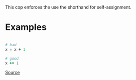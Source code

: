 
This cop enforces the use the shorthand for self-assignment.

# Examples

```ruby

# bad
x = x + 1

# good
x += 1
```

[Source](http://www.rubydoc.info/gems/rubocop/RuboCop/Cop/Style/SelfAssignment)